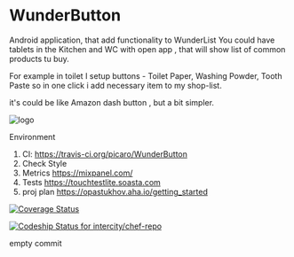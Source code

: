 # WunderButton

Android application, that add functionality to WunderList
You could have tablets in the Kitchen and WC with open app , that will show list of common products tu buy.

For example in toilet I setup buttons - Toilet Paper, Washing Powder, Tooth Paste
so in one click i add necessary item to my shop-list.

it's could be like Amazon dash button , but a bit simpler. 


![logo](https://raw.github.com/picaro/WunderButton/master/app/src/main/ic_launcher-web.png)


Environment

1. CI: https://travis-ci.org/picaro/WunderButton
2. Check Style 
3. Metrics  https://mixpanel.com/
4. Tests https://touchtestlite.soasta.com
5. proj plan https://opastukhov.aha.io/getting_started


[![Coverage Status](https://coveralls.io/repos/picaro/WunderButton/badge.svg)](https://coveralls.io/r/picaro/WunderButton)

[ ![Codeship Status for intercity/chef-repo](https://codeship.io/projects/b1bda180-cb27-0132-2298-7aebcd9a20f5/status)](https://codeship.io/projects/75672)


empty commit